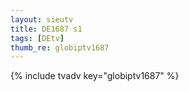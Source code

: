 ```yaml
--- 
layout: sieutv
title: DE1687 s1
tags: [DEtv]
thumb_re: globiptv1687
---
```

{% include tvadv key="globiptv1687" %} 
